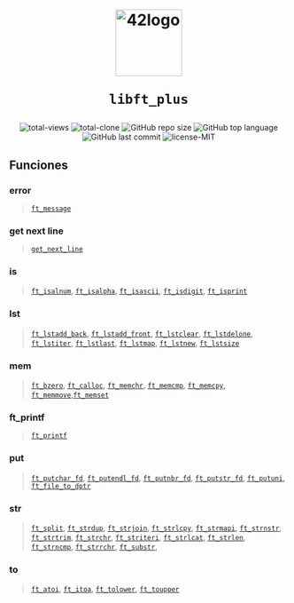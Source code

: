 <h1 align="center">
  <img  width="120" alt="42logo"  src="https://user-images.githubusercontent.com/19689770/129336866-169b0dc7-ea41-47d4-b50a-d466508031af.png">
  
	libft_plus
</h1>
 <p align="center">
<img alt="total-views" src="https://img.shields.io/badge/views-164-blue">
<img alt="total-clone" src="https://img.shields.io/badge/clone-76-blue">
<img alt="GitHub repo size" src="https://img.shields.io/github/repo-size/nach131/minitalk">
<img alt="GitHub top language" src="https://img.shields.io/github/languages/top/nach131/libft_plus">
<img alt="GitHub last commit" src="https://img.shields.io/github/last-commit/nach131/libft_plus">
<img alt="license-MIT" src="https://img.shields.io/badge/license-MIT-blue">
</p>

## Funciones

### error

>[`ft_message`](https://github.com/nach131/libft_plus/blob/main/src/err/ft_message.c)

### get next line

>[`get_next_line`](https://github.com/nach131/get_next_line)

### is

 >[`ft_isalnum`](https://github.com/nach131/libft_plus/blob/main/src/is/ft_isalnum.c), [`ft_isalpha`](https://github.com/nach131/libft_plus/blob/main/src/is/ft_isalpha.c), [`ft_isascii`](https://github.com/nach131/libft_plus/blob/main/src/is/ft_isascii.c), [`ft_isdigit`](https://github.com/nach131/libft_plus/blob/main/src/is/ft_isdigit.c), [`ft_isprint`](https://github.com/nach131/libft_plus/blob/main/src/is/ft_isprint.c)

### lst

>[`ft_lstadd_back`](https://github.com/nach131/libft_plus/tree/main/src/lst/ft_lstadd_back.c), [`ft_lstadd_front`](https://github.com/nach131/libft_plus/tree/main/src/lst/ft_lstadd_front.c), [`ft_lstclear`](https://github.com/nach131/libft_plus/tree/main/src/lst/ft_lstclear.c), [`ft_lstdelone`](https://github.com/nach131/libft_plus/tree/main/src/lst/.ft_lstdelonec), [`ft_lstiter`](https://github.com/nach131/libft_plus/tree/main/src/lst/ft_lstiter.c), [`ft_lstlast`](https://github.com/nach131/libft_plus/tree/main/src/lst/ft_lstlast.c), [`ft_lstmap`](https://github.com/nach131/libft_plus/tree/main/src/lst/ft_lstmap.c), [`ft_lstnew`](https://github.com/nach131/libft_plus/tree/main/src/lst/ft_lstnew.c), [`ft_lstsize`](https://github.com/nach131/libft_plus/tree/main/src/lst/ft_lstsize.c)

### mem

> [`ft_bzero`](https://github.com/nach131/libft_plus/tree/main/src/mem/ft_bzero.c), [`ft_calloc`](https://github.com/nach131/libft_plus/tree/main/src/mem/ft_calloc.c), [`ft_memchr`](https://github.com/nach131/libft_plus/tree/main/src/mem/ft_memchr.c), [`ft_memcmp`](https://github.com/nach131/libft_plus/tree/main/src/mem/ft_memcmp.c), [`ft_memcpy`](https://github.com/nach131/libft_plus/tree/main/src/mem/ft_memcpy.c), [`ft_memmove`](https://github.com/nach131/libft_plus/tree/main/src/mem/ft_memmove.c),[`ft_memset`](https://github.com/nach131/libft_plus/tree/main/src/mem/ft_memset.c)

### ft_printf

> [`ft_printf`](https://github.com/nach131/ft_printf)

### put

> [`ft_putchar_fd`](https://github.com/nach131/libft_plus/tree/main/src/put/ft_putchar_fd.c), [`ft_putendl_fd`](https://github.com/nach131/libft_plus/tree/main/src/put/ft_putendl_fd.c), [`ft_putnbr_fd`](https://github.com/nach131/libft_plus/tree/main/src/put/ft_putnbr_fd.c), [`ft_putstr_fd`](https://github.com/nach131/libft_plus/tree/main/src/put/ft_putstr_fd.c), [`ft_putuni`](https://github.com/nach131/libft_plus/tree/main/src/put/ft_putuni.c), [`ft_file_to_dptr`](https://github.com/nach131/libft_plus/tree/main/src/put/ft_file_to_dptr.c)

### str

> [`ft_split`](https://github.com/nach131/libft_plus/tree/main/src/str/ft_split.c), [`ft_strdup`](https://github.com/nach131/libft_plus/tree/main/src/str/ft_strdup.c), [`ft_strjoin`](https://github.com/nach131/libft_plus/tree/main/src/str/ft_strjoin.c), [`ft_strlcpy`](https://github.com/nach131/libft_plus/tree/main/src/str/ft_strlcpy.c), [`ft_strmapi`](https://github.com/nach131/libft_plus/tree/main/src/str/ft_strmapi.c), [`ft_strnstr`](https://github.com/nach131/libft_plus/tree/main/src/str/ft_strnstr.c), [`ft_strtrim`](https://github.com/nach131/libft_plus/tree/main/src/str/ft_strtrim.c), [`ft_strchr`](https://github.com/nach131/libft_plus/tree/main/src/str/ft_strchr.c), [`ft_striteri`](https://github.com/nach131/libft_plus/tree/main/src/str/ft_striteri.c), [`ft_strlcat`](https://github.com/nach131/libft_plus/tree/main/src/str/ft_strlcat.c), [`ft_strlen`](https://github.com/nach131/libft_plus/tree/main/src/str/ft_strlen.c), [`ft_strncmp`](https://github.com/nach131/libft_plus/tree/main/src/str/ft_strncmp.c), [`ft_strrchr`](https://github.com/nach131/libft_plus/tree/main/src/str/ft_strrchr.c), [`ft_substr`](https://github.com/nach131/libft_plus/tree/main/src/str/ft_substr.c),

### to

> [`ft_atoi`](https://github.com/nach131/libft_plus/tree/main/src/to/ft_atoi.c), [`ft_itoa`](https://github.com/nach131/libft_plus/tree/main/src/to/ft_itoa.c), [`ft_tolower`](https://github.com/nach131/libft_plus/tree/main/src/to/ft_tolower.c), [`ft_toupper`](https://github.com/nach131/libft_plus/tree/main/src/to/ft_toupper.c)
